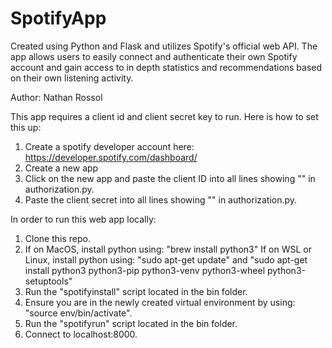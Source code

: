 # SpotifyApp

Created using Python and Flask and utilizes Spotify's official web API. The app allows users to easily connect and authenticate their own Spotify account and gain access to in depth statistics and recommendations based on their own listening activity.

Author: Nathan Rossol

This app requires a client id and client secret key to run. Here is how to set this up:
  1. Create a spotify developer account here: https://developer.spotify.com/dashboard/
  2. Create a new app
  3. Click on the new app and paste the client ID into all lines showing "<CLIENT ID HERE>" in authorization.py.
  4. Paste the client secret into all lines showing "<CLIENT SECRET HERE>" in authorization.py.

In order to run this web app locally:
  1. Clone this repo.
  2. If on MacOS, install python using:
     "brew install python3"
     If on WSL or Linux, install python using:
     "sudo apt-get update" and
     "sudo apt-get install python3 python3-pip python3-venv python3-wheel python3-setuptools"
  4. Run the "spotifyinstall" script located in the bin folder.
  5. Ensure you are in the newly created virtual environment by using: "source env/bin/activate".
  6. Run the "spotifyrun" script located in the bin folder.
  7. Connect to localhost:8000.
